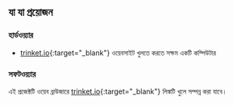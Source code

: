 ## যা যা প্রয়োজন

### হার্ডওয়্যার

+ [trinket.io](https://trinket.io){:target="_blank"} ওয়েবসাইট খুলতে করতে সক্ষম একটি কম্পিউটার

### সফটওয়্যার

এই প্রজেক্টটি ওয়েব ব্রাউজারে [trinket.io](https://trinket.io){:target="_blank"} লিঙ্কটি খুলে সম্পন্ন করা যাবে।